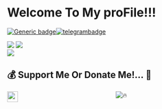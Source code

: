 # Welcome To My proFile!!!

[![Generic badge](https://img.shields.io/badge/REACH-ME-@<COLOR>.svg)](https://github.com/Maulikpatell)[![telegrambadge](https://img.shields.io/badge/Telegram-30302f?style=flat&logo=telegram)](https://telegram.dog/Maulikpatell)



<p align="left">
  
<a href="https://www.youtube.com/channel/UC0-V9GkNDb7GpAuG-tUPHpA"><img src="https://img.shields.io/badge/YouTube-Channel-FF3333.svg?logo=youtube&logoColor=FF3333"></a>
<a href="https://twitter.com/maullikpatell"><img src="https://img.shields.io/badge/Twitter-Follow%20on%20Twitter-informational.svg?logo=twitter"></a>  
<a href="https://www.instagram.com/darkest_tricky_tech"><img src="https://img.shields.io/badge/Instagram-Follow%20on%20Instagram-important.svg?logo=instagram"></a>

  
## 💰 Support Me Or Donate Me!... 💎
<p align="middle">
<a href="https://ko-fi.com/darkesttrickytech" class="padded"><img height="30" style="border:0px;height:25px;" align="left" alt="predatorHackerzZ" src="https://az743702.vo.msecnd.net/cdn/kofi3.png?v=0" /></a>  

<div align="center">

![🔥](https://github-readme-stats.vercel.app/api/top-langs/?username=Maulikpatell&custom_title=ــــــــــــــــــہہـ٨ـہہـ٨ـﮩـــ&layout=compact&hide_border=false)  

</div>
